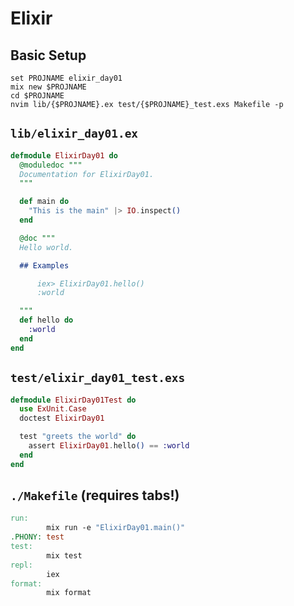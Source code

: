 # Elixir

## Basic Setup

```fish
set PROJNAME elixir_day01
mix new $PROJNAME
cd $PROJNAME
nvim lib/{$PROJNAME}.ex test/{$PROJNAME}_test.exs Makefile -p
```

## `lib/elixir_day01.ex`

```elixir
defmodule ElixirDay01 do
  @moduledoc """
  Documentation for ElixirDay01.
  """

  def main do
    "This is the main" |> IO.inspect()
  end

  @doc """
  Hello world.

  ## Examples

      iex> ElixirDay01.hello()
      :world

  """
  def hello do
    :world
  end
end
```

## `test/elixir_day01_test.exs`

```elixir
defmodule ElixirDay01Test do
  use ExUnit.Case
  doctest ElixirDay01

  test "greets the world" do
    assert ElixirDay01.hello() == :world
  end
end
```

## `./Makefile` (requires tabs!)

```makefile
run:
        mix run -e "ElixirDay01.main()"
.PHONY: test
test:
        mix test
repl:
        iex
format:
        mix format
```
